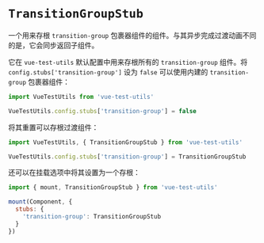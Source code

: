 # `TransitionGroupStub`

一个用来存根 `transition-group` 包裹器组件的组件。与其异步完成过渡动画不同的是，它会同步返回子组件。

它在 `vue-test-utils` 默认配置中用来存根所有的 `transition-group` 组件。将 `config.stubs['transition-group']` 设为 `false` 可以使用内建的 `transition-group` 包裹器组件：

```js
import VueTestUtils from 'vue-test-utils'

VueTestUtils.config.stubs['transition-group'] = false
```

将其重置可以存根过渡组件：

```js
import VueTestUtils, { TransitionGroupStub } from 'vue-test-utils'

VueTestUtils.config.stubs['transition-group'] = TransitionGroupStub
```

还可以在挂载选项中将其设置为一个存根：

```js
import { mount, TransitionGroupStub } from 'vue-test-utils'

mount(Component, {
  stubs: {
    'transition-group': TransitionGroupStub
  }
})
```
